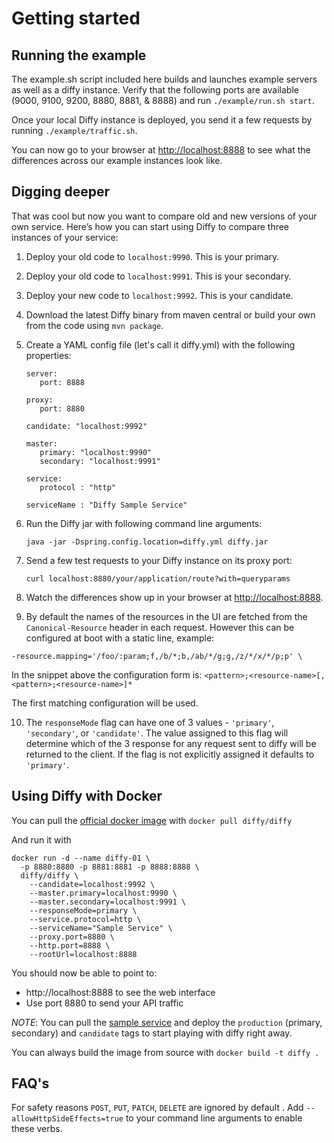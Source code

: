 # Getting started
## Running the example
The example.sh script included here builds and launches example servers as well as a diffy instance. Verify
that the following ports are available (9000, 9100, 9200, 8880, 8881, & 8888) and run `./example/run.sh start`.

Once your local Diffy instance is deployed, you send it a few requests by running `./example/traffic.sh`.

You can now go to your browser at
[http://localhost:8888](http://localhost:8888) to see what the differences across our example instances look like.

## Digging deeper
That was cool but now you want to compare old and new versions of your own service. Here’s how you can
start using Diffy to compare three instances of your service:

1. Deploy your old code to `localhost:9990`. This is your primary.
2. Deploy your old code to `localhost:9991`. This is your secondary.
3. Deploy your new code to `localhost:9992`. This is your candidate.
4. Download the latest Diffy binary from maven central or build your own from the code using `mvn package`.
5. Create a YAML config file (let's call it diffy.yml) with the following properties:

   ```
   server:
      port: 8888
   
   proxy:
      port: 8880
   
   candidate: "localhost:9992"
   
   master:
      primary: "localhost:9990"
      secondary: "localhost:9991"
   
   service:
      protocol : "http"

   serviceName : "Diffy Sample Service"
   ```
6. Run the Diffy jar with following command line arguments:

    ```
    java -jar -Dspring.config.location=diffy.yml diffy.jar
    ```

7. Send a few test requests to your Diffy instance on its proxy port:

    ```
    curl localhost:8880/your/application/route?with=queryparams
    ```

8. Watch the differences show up in your browser at [http://localhost:8888](http://localhost:8888).

9. By default the names of the resources in the UI are fetched from the `Canonical-Resource` header in each
request. However this can be configured at boot with a static line, example: 
```
-resource.mapping='/foo/:param;f,/b/*;b,/ab/*/g;g,/z/*/x/*/p;p' \
```
In the snippet above the configuration form is: `<pattern>;<resource-name>[,<pattern>;<resource-name>]*`

The first matching configuration will be used.

10. The ```responseMode``` flag can have one of 3 values - ```'primary'```, ```'secondary'```, or ```'candidate'```. The value assigned to this flag will determine which of the 3 response for any request sent to diffy will be returned to the client. If the flag is not explicitly assigned it defaults to ```'primary'```.

## Using Diffy with Docker

You can pull the [official docker image](https://hub.docker.com/r/diffy/diffy/) with `docker pull diffy/diffy`

And run it with
```
docker run -d --name diffy-01 \
  -p 8880:8880 -p 8881:8881 -p 8888:8888 \
  diffy/diffy \
    --candidate=localhost:9992 \
    --master.primary=localhost:9990 \
    --master.secondary=localhost:9991 \
    --responseMode=primary \
    --service.protocol=http \
    --serviceName="Sample Service" \
    --proxy.port=8880 \
    --http.port=8888 \
    --rootUrl=localhost:8888
```

You should now be able to point to:
 - http://localhost:8888 to see the web interface
 - Use port 8880 to send your API traffic

*NOTE*: You can  pull the [sample service](https://hub.docker.com/r/diffy/example-service/) and deploy the `production` (primary, secondary) and `candidate` tags to start playing with diffy right away.

You can always build the image from source with `docker build -t diffy .`


## FAQ's
   For safety reasons `POST`, `PUT`, `PATCH`, ` DELETE ` are ignored by default . Add ` --allowHttpSideEffects=true ` to your command line arguments to enable these verbs.
